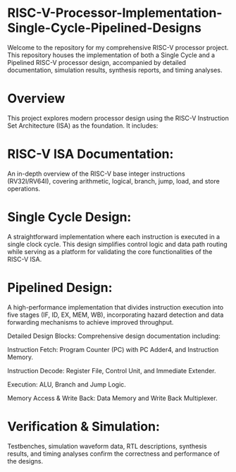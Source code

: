 # RISC-V-Processor-Implementation-Single-Cycle-Pipelined-Designs
Welcome to the repository for my comprehensive RISC-V processor project. This repository houses the implementation of both a Single Cycle and a Pipelined RISC-V processor design, accompanied by detailed documentation, simulation results, synthesis reports, and timing analyses.

# Overview
This project explores modern processor design using the RISC-V Instruction Set Architecture (ISA) as the foundation. It includes:

# RISC-V ISA Documentation:
An in-depth overview of the RISC-V base integer instructions (RV32I/RV64I), covering arithmetic, logical, branch, jump, load, and store operations.

# Single Cycle Design:
A straightforward implementation where each instruction is executed in a single clock cycle. This design simplifies control logic and data path routing while serving as a platform for validating the core functionalities of the RISC-V ISA.

# Pipelined Design:
A high-performance implementation that divides instruction execution into five stages (IF, ID, EX, MEM, WB), incorporating hazard detection and data forwarding mechanisms to achieve improved throughput.

Detailed Design Blocks:
Comprehensive design documentation including:

Instruction Fetch: Program Counter (PC) with PC Adder4, and Instruction Memory.

Instruction Decode: Register File, Control Unit, and Immediate Extender.

Execution: ALU, Branch and Jump Logic.

Memory Access & Write Back: Data Memory and Write Back Multiplexer.

# Verification & Simulation:
Testbenches, simulation waveform data, RTL descriptions, synthesis results, and timing analyses confirm the correctness and performance of the designs.

